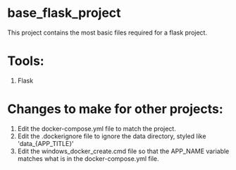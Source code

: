 # base_flask_project
This project contains the most basic files required for a flask project.

<h1>Tools:</h1>
<ol>
  <li>
    <p>Flask</p>
  </li>
</ol>

<h1>Changes to make for other projects:</h1>
<ol>
    <li>Edit the docker-compose.yml file to match the project.</li>
    <li>Edit the .dockerignore file to ignore the data directory, styled like 'data_{APP_TITLE}'</li>
    <li>Edit the windows_docker_create.cmd file so that the APP_NAME variable matches what is in the docker-compose.yml file.</li>
</ol>
